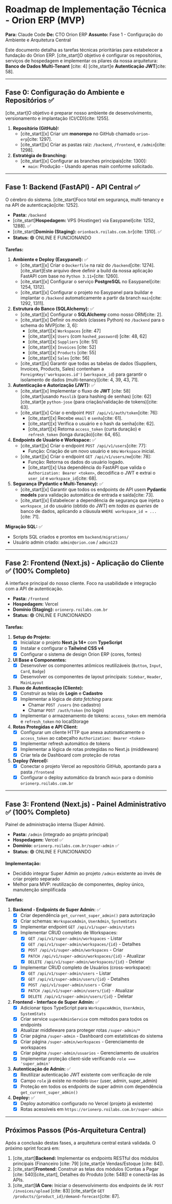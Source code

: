 # Roadmap de Implementação Técnica - Orion ERP (MVP)

**Para:** Claude Code
**De:** CTO Orion ERP
**Assunto:** Fase 1 - Configuração do Ambiente e Arquitetura Central

Este documento detalha as tarefas técnicas prioritárias para estabelecer a fundação do Orion ERP. [cite_start]O objetivo é configurar os repositórios, serviços de hospedagem e implementar os pilares da nossa arquitetura: **Banco de Dados Multi-Tenant** [cite: 4] [cite_start]e **Autenticação JWT**[cite: 58].

---

## Fase 0: Configuração do Ambiente e Repositórios ✅

[cite_start]O objetivo é preparar nosso ambiente de desenvolvimento, versionamento e implantação (CI/CD)[cite: 1255].

1.  **Repositório (GitHub):**
    * [cite_start][x] Criar um **monorepo** no GitHub chamado `orion-erp`[cite: 1297].
    * [cite_start][x] Criar as pastas raiz: `/backend`, `/frontend`, e `/admin`[cite: 1298].
2.  **Estratégia de Branching:**
    * [cite_start][x] Configurar as branches principais[cite: 1300]:
        * `main`: Produção - Usando apenas main conforme solicitado.

---

## Fase 1: Backend (FastAPI) - API Central ✅

O cérebro do sistema. [cite_start]Foco total em segurança, multi-tenancy e na API de autenticação[cite: 1252].

* **Pasta:** `/backend`
* [cite_start]**Hospedagem:** VPS (Hostinger) via Easypanel[cite: 1252, 1288]. ✅
* [cite_start]**Domínio (Staging):** `orionback.roilabs.com.br`[cite: 1310]. ✅
* **Status:** 🟢 ONLINE E FUNCIONANDO

**Tarefas:**

1.  **Ambiente e Deploy (Easypanel):** ✅
    * [cite_start][x] Criar o `Dockerfile` na raiz do `/backend`[cite: 1274]. [cite_start]Este arquivo deve definir a build da nossa aplicação FastAPI com base no `Python 3.11+`[cite: 1260].
    * [cite_start][x] Configurar o serviço **PostgreSQL** no Easypanel[cite: 1254, 1312].
    * [cite_start][x] Configurar o projeto no Easypanel para buildar e implantar o `/backend` automaticamente a partir da branch `main`[cite: 1292, 1311].
2.  **Estrutura do Banco (SQLAlchemy):** ✅
    * [cite_start][x] Configurar o **SQLAlchemy** como nosso ORM[cite: 2].
    * [cite_start][x] Definir os *models* (classes Python) no `/backend` para o schema do MVP[cite: 3, 6]:
        * [cite_start][x] `Workspaces` [cite: 47]
        * [cite_start][x] `Users` (com `hashed_password`) [cite: 48, 62]
        * [cite_start][x] `Suppliers` [cite: 51]
        * [cite_start][x] `Invoices` [cite: 52]
        * [cite_start][x] `Products` [cite: 55]
        * [cite_start][x] `Sales` [cite: 56]
    * [cite_start][x] Garantir que todas as tabelas de dados (Suppliers, Invoices, Products, Sales) contenham a `ForeignKey('workspaces.id')` (`workspace_id`) para garantir o isolamento de dados (multi-tenancy)[cite: 4, 39, 43, 71].
3.  **Autenticação e Autorização (JWT):** ✅
    * [cite_start][x] Implementar o fluxo de **JWT** [cite: 58] [cite_start]usando `Passlib` (para hashing de senhas) [cite: 62] [cite_start]e `python-jose` (para criação/validação de tokens)[cite: 63].
    * [cite_start][x] Criar o endpoint `POST /api/v1/auth/token`[cite: 76]:
        * [cite_start][x] Recebe `email` e `senha`[cite: 61].
        * [cite_start][x] Verifica o usuário e o hash da senha[cite: 62].
        * [cite_start][x] Retorna `access_token` (curta duração) e `refresh_token` (longa duração)[cite: 64, 65].
4.  **Endpoints de Usuário e Workspace:** ✅
    * [cite_start][x] Criar o endpoint `POST /api/v1/users`[cite: 77]:
        * Função: Criação de um novo usuário e seu `Workspace` inicial.
    * [cite_start][x] Criar o endpoint `GET /api/v1/users/me`[cite: 78]:
        * Função: Retorna os dados do usuário logado.
        * [cite_start][x] Usa dependência do FastAPI que valida o `Authorization: Bearer <token>`, decodifica o JWT e extrai o `user_id` e `workspace_id`[cite: 68].
5.  **Segurança (Pydantic e Multi-Tenancy):** ✅
    * [cite_start][x] Garantir que todos os endpoints de API usem **Pydantic models** para validação automática de entrada e saída[cite: 73].
    * [cite_start][x] Estabelecer a dependência de segurança que injeta o `workspace_id` do usuário (obtido do JWT) em *todas as queries* de banco de dados, aplicando a cláusula `WHERE workspace_id = ...`[cite: 71].

**Migração SQL:** ✅
* Scripts SQL criados e prontos em `backend/migrations/`
* Usuário admin criado: `admin@orion.com` / `admin123`

---

## Fase 2: Frontend (Next.js) - Aplicação do Cliente ✅ (100% Completo)

A interface principal do nosso cliente. Foco na usabilidade e integração com a API de autenticação.

* **Pasta:** `/frontend`
* **Hospedagem:** Vercel
* **Domínio (Staging):** `orionerp.roilabs.com.br`
* **Status:** 🟢 ONLINE E FUNCIONANDO

**Tarefas:**

1.  **Setup do Projeto:**
    * [x] Inicializar o projeto **Next.js 14+** com **TypeScript**
    * [x] Instalar e configurar o **Tailwind CSS v4**
    * [x] Configurar o sistema de design Orion ERP (cores, fontes)
2.  **UI Base e Componentes:**
    * [x] Desenvolver os componentes atômicos reutilizáveis (`Button`, `Input`, `Card`, `Badge`)
    * [x] Desenvolver os componentes de layout principais: `Sidebar`, `Header`, `MainLayout`
3.  **Fluxo de Autenticação (Cliente):**
    * [x] Construir as telas de **Login** e **Cadastro**
    * [x] Implementar a lógica de *data fetching* para:
        * Chamar `POST /users` (no cadastro)
        * Chamar `POST /auth/token` (no login)
    * [x] Implementar o armazenamento de tokens: `access_token` em memória e `refresh_token` no localStorage
4.  **Rotas Protegidas e API Client:**
    * [x] Configurar um cliente HTTP que anexa automaticamente o `access_token` ao cabeçalho `Authorization: Bearer <token>`
    * [x] Implementar refresh automático de tokens
    * [x] Implementar a lógica de rotas protegidas no Next.js (middleware)
    * [x] Criar tela de Dashboard com proteção de rotas
5.  **Deploy (Vercel):**
    * [x] Conectar o projeto Vercel ao repositório GitHub, apontando para a pasta `/frontend`
    * [x] Configurar o deploy automático da branch `main` para o domínio `orionerp.roilabs.com.br`

---

## Fase 3: Frontend (Next.js) - Painel Administrativo ✅ (100% Completo)

Painel de administração interna (Super Admin).

* **Pasta:** `/admin` (integrado ao projeto principal)
* **Hospedagem:** Vercel ✅
* **Domínio:** `orionerp.roilabs.com.br/super-admin` ✅
* **Status:** 🟢 ONLINE E FUNCIONANDO

**Implementação:**

* Decidido integrar Super Admin ao projeto `/admin` existente ao invés de criar projeto separado
* Melhor para MVP: reutilização de componentes, deploy único, manutenção simplificada

**Tarefas:**

1.  **Backend - Endpoints de Super Admin:** ✅
    * [x] Criar dependência `get_current_super_admin()` para autorização
    * [x] Criar schemas: `WorkspaceAdmin`, `UserAdmin`, `SystemStats`
    * [x] Implementar endpoint `GET /api/v1/super-admin/stats`
    * [x] Implementar CRUD completo de Workspaces:
        * [x] `GET /api/v1/super-admin/workspaces` - Listar
        * [x] `GET /api/v1/super-admin/workspaces/{id}` - Detalhes
        * [x] `POST /api/v1/super-admin/workspaces` - Criar
        * [x] `PATCH /api/v1/super-admin/workspaces/{id}` - Atualizar
        * [x] `DELETE /api/v1/super-admin/workspaces/{id}` - Deletar
    * [x] Implementar CRUD completo de Usuários (cross-workspace):
        * [x] `GET /api/v1/super-admin/users` - Listar
        * [x] `GET /api/v1/super-admin/users/{id}` - Detalhes
        * [x] `POST /api/v1/super-admin/users` - Criar
        * [x] `PATCH /api/v1/super-admin/users/{id}` - Atualizar
        * [x] `DELETE /api/v1/super-admin/users/{id}` - Deletar

2.  **Frontend - Interface de Super Admin:** ✅
    * [x] Adicionar tipos TypeScript para `WorkspaceAdmin`, `UserAdmin`, `SystemStats`
    * [x] Criar service `superAdminService` com métodos para todos os endpoints
    * [x] Atualizar middleware para proteger rotas `/super-admin/*`
    * [x] Criar página `/super-admin` - Dashboard com estatísticas do sistema
    * [x] Criar página `/super-admin/workspaces` - Gerenciamento de workspaces
    * [x] Criar página `/super-admin/usuarios` - Gerenciamento de usuários
    * [x] Implementar proteção client-side verificando `role === 'super_admin'`

3.  **Autenticação de Admin:** ✅
    * [x] Reutilizar autenticação JWT existente com verificação de role
    * [x] Campo `role` já existe no modelo `User` (user, admin, super_admin)
    * [x] Proteção em todos os endpoints de super admin com dependência `get_current_super_admin()`

4.  **Deploy:** ✅
    * [x] Deploy automático configurado no Vercel (projeto já existente)
    * [x] Rotas acessíveis em `https://orionerp.roilabs.com.br/super-admin`

---

## Próximos Passos (Pós-Arquitetura Central)

Após a conclusão destas fases, a arquitetura central estará validada. O próximo sprint focará em:

1.  [cite_start]**Backend:** Implementar os endpoints RESTful dos módulos principais (Financeiro [cite: 79] [cite_start]e Vendas/Estoque [cite: 84]).
2.  [cite_start]**Frontend:** Construir as telas dos módulos (Contas a Pagar [cite: 540][cite_start], Detalhes do Produto [cite: 548]) e conectá-las às APIs.
3.  [cite_start]**IA Core:** Iniciar o desenvolvimento dos endpoints de IA: `POST /invoices/upload` [cite: 83] [cite_start]e `GET /products/{product_id}/demand-forecast`[cite: 87].